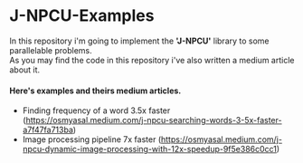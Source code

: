 # J-NPCU-Examples
In this repository i'm going to implement the <b>'J-NPCU'</b> library to some parallelable problems.<br> 
As you may find the code in this repository i've also written a medium article about it.<br>
#### Here's examples and theirs medium articles.
* Finding frequency of a word 3.5x faster (https://osmyasal.medium.com/j-npcu-searching-words-3-5x-faster-a7f47fa713ba)
* Image processing pipeline 7x faster (https://osmyasal.medium.com/j-npcu-dynamic-image-processing-with-12x-speedup-9f5e386c0cc1)
